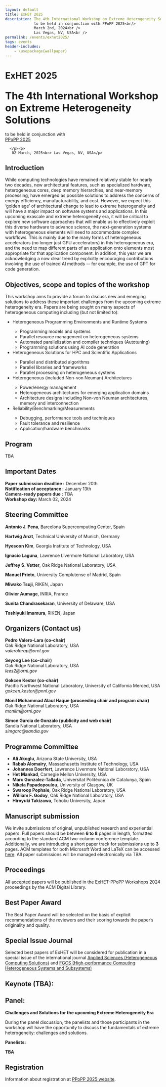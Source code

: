 ```yaml
---
layout: default
title: ExHET 2025 
description: The 4th International Workshop on Extreme Heterogeneity Solutions<br />
             to be held in conjunction with PPoPP 2025<br/>
             March 2nd, 2024<br />
             Las Vegas, NV, USA<br />
permalink: /events/exhet2025/
tags: events
header-includes:
    - \usepackage{wallpaper}
---
```



<html><head><meta http-equiv="Content-Type" content="text/html; charset=UTF-8">
<title>PPoPP ExHET 2025</title>

<link rel="stylesheet" href="./2025-03-02-ExHET-files/exhet2024.css" type="text/css">
</head>
<body>



<div class="header">
      <h1>ExHET 2025 </h1>
      <h2><font size="6">
The 4th International Workshop on Extreme Heterogeneity Solutions</font></h2>
      <p>to be held in conjunction with<br>
	      <a href="https://ppopp25.sigplan.org/">PPoPP 2025</a>
      </p><p>

      </p><p>
       02 March, 2025<br> Las Vegas, NV, USA</p>
</div>

<div class="body">


<h2>Introduction</h2>
<p>
While computing technologies have remained relatively stable for nearly two decades, new architectural features, such as specialized hardware, 
heterogeneous cores, deep memory hierarchies, and near-memory processing, have emerged as possible solutions to address the concerns of energy efficiency, 
manufacturability, and cost. However, we expect this ‘golden age’ of architectural change to lead to extreme heterogeneity and will have a major impact on 
software systems and applications. In this upcoming exascale and extreme heterogeneity era, it will be critical to explore new software approaches that 
will enable us to effectively exploit this diverse hardware to advance science, the next-generation systems with heterogeneous elements will need to 
accommodate complex workflows. This is mainly due to the many forms of heterogeneous accelerators (no longer just GPU accelerators) in this heterogeneous 
era, and the need to map different parts of an application onto elements most appropriate for that application component. In addition, this year we are 
acknowledging a now clear trend by explicitly encouraging contributions involving the use of trained AI methods -- for example, the use of GPT for code 
generation.
</p>


<h2>Objectives, scope and topics of the workshop</h2>
<p>This workshop aims to provide a forum to discuss new and emerging solutions to address these important challenges from the 
upcoming extreme heterogeneity era. Papers are being sought on many aspects of heterogeneous computing including 
(but not limited to):</p>
            <ul>
		<li>Heterogeneous Programming Environments and Runtime Systems</li>
                <ul>
                    <li>Programming models and systems</li> 
		    <li>Parallel resource management on heterogeneous systems</li> 
                    <li>Automated parallelization and compiler techniques (Autotuning)</li>
		    <li>Programming solutions using AI code generation</li>
                </ul>  
		<li>Heterogeneous Solutions for HPC and Scientific Applications</li>
                <ul>
                    <li>Parallel and distributed algorithms</li> 
		    <li>Parallel libraries and frameworks</li> 
                    <li>Parallel processing on heterogeneous systems</li>
                </ul>
	        <li>Heterogeneous (included Non-von Neuman) Architectures</li>
                <ul>
                    <li>Power/energy management</li> 
		    <li>Heterogeneous architectures for emerging application domains</li> 
                    <li>Architecture designs including Non-von Neuman architectures, memory and interconnection
</li>
                </ul>
                <li>Reliability/Benchmarking/Measurements</li>
                <ul>
                    <li>Debugging, performance tools and techniques</li> 
		    <li>Fault tolerance and resilience</li> 
                    <li>Application/hardware benchmarks</li>
                </ul>
            </ul>


<h2>Program</h2>
<p>
TBA
</p>


<h2>Important Dates</h2>
<p>
<strong>Paper submission deadline :</strong> December 20th<br>
<strong>Notification of acceptance :</strong> January 13th<br>
<strong>Camera-ready papers due :</strong> TBA<br>
<strong>Workshop day:</strong> March 02, 2024<br>
</p>


<h2>Steering Committee</h2>
<p>
<strong>Antonio J. Pena</strong>, Barcelona Supercomputing Center, Spain<br>
</p>
<p>
<strong>Hartwig Anzt</strong>, Technical University of Munich, Germany<br>
</p>
<p>
<strong>Hyesoon Kim</strong>, Georgia Institute of Technology, USA<br>
</p>
<p>
<strong>Ignacio Laguna</strong>, Lawrence Livermore National Laboratory, USA<br>
</p>
<p>
<strong>Jeffrey S. Vetter</strong>, Oak Ridge National Laboratory, USA<br>
</p>
<p>
<strong>Manuel Prieto</strong>, University Complutense of Madrid, Spain<br>
</p>
<p>
<strong>Miwako Tsuji</strong>, RIKEN, Japan<br>
</p>
<p>
<strong>Olivier Aumage</strong>, INRIA, France<br>
</p>
<p>
<strong>Sunita Chandrasekaran</strong>, University of Delaware, USA<br>
</p>
<p>
<strong>Toshiyuki Imamura</strong>, RIKEN, Japan<br>
</p>

<h2>Organizers (Contact us)</h2>

<p>
<strong>Pedro Valero-Lara (co-chair)</strong><br>
Oak Ridge National Laboratory, USA<br>
<i>valerolarap@ornl.gov</i>
</p>
<p>
<strong>Seyong Lee (co-chair)</strong><br>
Oak Ridge National Laboratory, USA<br>
<i>lees2@ornl.gov</i>
</p>
<p>
<strong>Gokcen Kestor (co-chair)</strong><br>
Pacific Northwest National Laboratory, University of California Merced, USA<br>
<i>gokcen.kestor@pnnl.gov</i>
</p>
<p>
<strong>Monil Mohammad Alaul Haque (proceeding chair and program chair)</strong><br>
Oak Ridge National Laboratory, USA<br>
<i>monilm@ornl.gov</i>
</p>
<p>
<strong>Simon Garcia de Gonzalo (publicity and web chair)</strong><br>
Sandia National Laboratory, USA<br>
<i>simgarc@sandia.gov</i>
</p>

<h2>Programme Committee</h2>
<ul>
<li><strong>Ali Akoglu</strong>, Arizona State University, USA</li>
<li><strong>Rabab Alomairy</strong>, Massachusetts Institute of Technology, USA</li>
<li><strong>Johannes Doerfert</strong>, Lawrence Livermore National Laboratory, USA</li>
<li><strong>Het Mankad</strong>, Carnegie Mellon University, USA</li>
<li><strong>Marc Gonzalez-Tallada</strong>, Universitat Politècnica de Catalunya, Spain</li>
<li><strong>Nikela Papadopoulou</strong>, University of Glasgow, UK</li>
<li><strong>Swaroop Pophale</strong>, Oak Ridge National Laboratory, USA</li>
<li><strong>William F. Godoy</strong>, Oak Ridge National Laboratory, USA</li>
<li><strong>Hiroyuki Takizawa</strong>, Tohoku University, Japan</li>
</ul>


<h2>Manuscript submission</h2>
<p>
We invite submissions of original, unpublished research and experiential papers. 
Full papers should be between <strong>6 to 8</strong> pages in length, formatted according to 
the standard ACM two-column conference template. Additionally, we are introducing 
a short paper track for submissions up to <strong>3</strong> pages. ACM templates for both Microsoft 
Word and LaTeX can be accessed <a href="https://www.acm.org/publications/proceedings-template">here</a>. 
All paper submissions will be managed electronically via TBA.
</p>


<h2>Proceedings</h2>
<p>
All accepted papers will be published in the ExHET-PPoPP Workshops 2024 proceedings by the ACM Digital Library. 
</p> 

<h2>Best Paper Award</h2>
<p>
The Best Paper Award will be selected on the basis of explicit recommendations of the reviewers and their scoring towards the paper’s originality and quality. 
</p> 

<h2>Special Issue Journal</h2>
<p>
Selected best papers of ExHET will be considered for publication in a special issue of the international journal  <a href="https://www.mdpi.com/journal/applsci/special_issues/3UWRR556BA">Applied Sciences (Heterogeneous Computing Solutions)</a> and <a href="https://www.sciencedirect.com/journal/future-generation-computer-systems/about/call-for-special-issues">FGCS (High-performance Computing Heterogeneous Systems and Subsystems)</a>
</p> 

<h2><strong>Keynote (TBA):</strong></h2> 

<h2><strong>Panel:</strong></h2> <strong>Challenges and Solutions for the upcoming Extreme Heterogeneity Era</strong>
<p>
During the panel discussion, the panelists and those participants in the workshop will have the opportunity to discuss the fundamentals of 
extreme heterogeneity: challenges and solutions.
</p>
<strong>Panelists:</strong>
<p>
<strong>TBA</strong>
</p>

<p>
</p><h2>Registration</h2>
      <p> Information about registration at <a href="https://ppopp25.sigplan.org/">PPoPP 2025 website</a>.</p>
